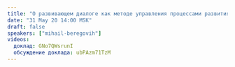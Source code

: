 ```yaml
---
title: "О развивающем диалоге как методе управления процессами развития"
date: "31 May 20 14:00 MSK"
draft: false
speakers: ["mihail-beregovih"] 
videos:
  доклад: GNo7QWsrunI 
  обсуждение доклада: ubPAzm71TzM 
---
```

